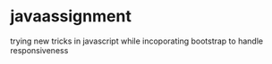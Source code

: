 # javaassignment
trying new tricks in javascript while incoporating bootstrap to handle responsiveness